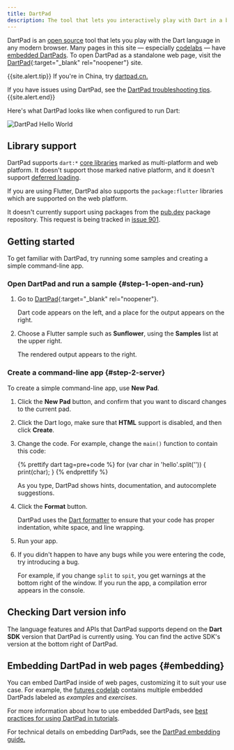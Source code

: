 ```yaml
---
title: DartPad
description: The tool that lets you interactively play with Dart in a browser.
---
```


DartPad is an [open source](https://github.com/dart-lang/dart-pad) tool
that lets you play with the Dart language in any modern browser.
Many pages in this site — especially [codelabs](/codelabs) —
have [embedded DartPads](#embedding).
To open DartPad as a standalone web page, 
visit the [DartPad][]{:target="_blank" rel="noopener"} site.

{{site.alert.tip}}
  If you're in China, try [dartpad.cn.](https://dartpad.cn)

  If you have issues using DartPad, see the [DartPad troubleshooting
  tips](/tools/dartpad/troubleshoot).
{{site.alert.end}}

Here's what DartPad looks like when configured to run Dart:

<img src="{% asset dartpad-hello.png @path %}" alt="DartPad Hello World" />


## Library support

DartPad supports `dart:*` [core libraries](/guides/libraries) marked as
multi-platform and web platform. It doesn't support those marked native
platform, and it doesn't support [deferred loading][].

If you are using Flutter, DartPad also supports the `package:flutter` libraries
which are supported on the web platform.

It doesn't currently support using packages from the [pub.dev]({{site.pub}}) 
package repository. This request is being tracked in [issue 901][].

## Getting started

To get familiar with DartPad,
try running some samples and creating a simple command-line app.


### Open DartPad and run a sample {#step-1-open-and-run}

1. Go to [DartPad][]{:target="_blank" rel="noopener"}.  
   
   Dart code appears on the left, and 
   a place for the output appears on the right.
  

2. Choose a Flutter sample such as **Sunflower**, 
   using the **Samples** list at the upper right.  
   
   The rendered output appears to the right.


### Create a command-line app {#step-2-server}

To create a simple command-line app, use **New Pad**.

1. Click the **New Pad** button,
   and confirm that you want to discard changes to the current pad.
   

2. Click the Dart logo, make sure that **HTML** support is disabled,
   and then click **Create**.
   

3. Change the code. For example, change the `main()` function
   to contain this code:  
   
   <!-- library-tour/string-tests/bin/main.dart -->
   {% prettify dart tag=pre+code %}
   for (var char in 'hello'.split('')) {
     print(char);
   }
   {% endprettify %}  
   
   As you type, DartPad shows hints, documentation,
   and autocomplete suggestions.
   

4. Click the **Format** button.  
   
   DartPad uses the [Dart formatter](/tools/dart-format)
   to ensure that your code has proper indentation, white space,
   and line wrapping.
   

5. Run your app.
   

6. If you didn't happen to have any bugs while you were entering the code,
   try introducing a bug.  

   For example, if you change `split` to `spit`,
   you get warnings at the bottom right of the window.
   If you run the app, a compilation error appears in the console.


## Checking Dart version info

The language features and APIs that DartPad supports depend on the
**Dart SDK** version that DartPad is currently using.
You can find the active SDK's version at the bottom right of DartPad.

## Embedding DartPad in web pages {#embedding}

You can embed DartPad inside of web pages,
customizing it to suit your use case.
For example, the [futures codelab][]
contains multiple embedded DartPads
labeled as _examples_ and _exercises_.

For more information about how to use embedded DartPads, see
[best practices for using DartPad in tutorials][].

For technical details on embedding DartPads, see the
[DartPad embedding guide.][]

[DartPad]: {{site.dartpad}}
[best practices for using DartPad in tutorials]: /resources/dartpad-best-practices
[DartPad embedding guide.]: https://github.com/dart-lang/dart-pad/wiki/Embedding-Guide
[deferred loading]: /guides/language/language-tour#lazily-loading-a-library
[futures codelab]: /codelabs/async-await
[issue 901]: https://github.com/dart-lang/dart-pad/issues/901

